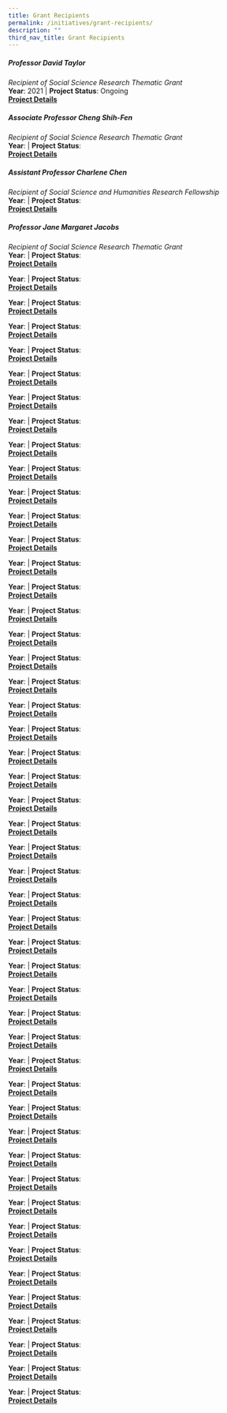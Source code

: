 ```yaml
---
title: Grant Recipients
permalink: /initiatives/grant-recipients/
description: ""
third_nav_title: Grant Recipients
---
```

##### **Professor David Taylor**
_Recipient of Social Science Research Thematic Grant_<br>
**Year**: 2021  |  **Project Status**: Ongoing<br>
**[Project Details](https://staging.d2ih14cxifahz0.amplifyapp.com/initiatives/grant-recipients/52/)**

##### **Associate Professor Cheng Shih-Fen**
_Recipient of Social Science Research Thematic Grant_<br>
**Year**:   |  **Project Status**: <br>
**[Project Details](https://staging.d2ih14cxifahz0.amplifyapp.com/initiatives/grant-recipients/52/)**

##### **Assistant Professor Charlene Chen**
_Recipient of Social Science and Humanities Research Fellowship_<br>
**Year**:   |  **Project Status**: <br>
**[Project Details](https://staging.d2ih14cxifahz0.amplifyapp.com/initiatives/grant-recipients/50/)**

##### **Professor Jane Margaret Jacobs**
_Recipient of Social Science Research Thematic Grant_<br>
**Year**:   |  **Project Status**: <br>
**[Project Details](https://staging.d2ih14cxifahz0.amplifyapp.com/initiatives/grant-recipients/49/)**

**Year**:   |  **Project Status**: <br>
**[Project Details](https://staging.d2ih14cxifahz0.amplifyapp.com/initiatives/grant-recipients/48/)**

**Year**:   |  **Project Status**: <br>
**[Project Details](https://staging.d2ih14cxifahz0.amplifyapp.com/initiatives/grant-recipients/47/)**

**Year**:   |  **Project Status**: <br>
**[Project Details](https://staging.d2ih14cxifahz0.amplifyapp.com/initiatives/grant-recipients/46/)**

**Year**:   |  **Project Status**: <br>
**[Project Details](https://staging.d2ih14cxifahz0.amplifyapp.com/initiatives/grant-recipients/45/)**

**Year**:   |  **Project Status**: <br>
**[Project Details](https://staging.d2ih14cxifahz0.amplifyapp.com/initiatives/grant-recipients/44/)**

**Year**:   |  **Project Status**: <br>
**[Project Details](https://staging.d2ih14cxifahz0.amplifyapp.com/initiatives/grant-recipients/43/)**

**Year**:   |  **Project Status**: <br>
**[Project Details](https://staging.d2ih14cxifahz0.amplifyapp.com/initiatives/grant-recipients/42/)**

**Year**:   |  **Project Status**: <br>
**[Project Details](https://staging.d2ih14cxifahz0.amplifyapp.com/initiatives/grant-recipients/41/)**

**Year**:   |  **Project Status**: <br>
**[Project Details](https://staging.d2ih14cxifahz0.amplifyapp.com/initiatives/grant-recipients/40/)**

**Year**:   |  **Project Status**: <br>
**[Project Details](https://staging.d2ih14cxifahz0.amplifyapp.com/initiatives/grant-recipients/39/)**

**Year**:   |  **Project Status**: <br>
**[Project Details](https://staging.d2ih14cxifahz0.amplifyapp.com/initiatives/grant-recipients/38/)**

**Year**:   |  **Project Status**: <br>
**[Project Details](https://staging.d2ih14cxifahz0.amplifyapp.com/initiatives/grant-recipients/37/)**

**Year**:   |  **Project Status**: <br>
**[Project Details](https://staging.d2ih14cxifahz0.amplifyapp.com/initiatives/grant-recipients/36/)**

**Year**:   |  **Project Status**: <br>
**[Project Details](https://staging.d2ih14cxifahz0.amplifyapp.com/initiatives/grant-recipients/35/)**

**Year**:   |  **Project Status**: <br>
**[Project Details](https://staging.d2ih14cxifahz0.amplifyapp.com/initiatives/grant-recipients/34/)**

**Year**:   |  **Project Status**: <br>
**[Project Details](https://staging.d2ih14cxifahz0.amplifyapp.com/initiatives/grant-recipients/33/)**

**Year**:   |  **Project Status**: <br>
**[Project Details](https://staging.d2ih14cxifahz0.amplifyapp.com/initiatives/grant-recipients/32/)**

**Year**:   |  **Project Status**: <br>
**[Project Details](https://staging.d2ih14cxifahz0.amplifyapp.com/initiatives/grant-recipients/31/)**

**Year**:   |  **Project Status**: <br>
**[Project Details](https://staging.d2ih14cxifahz0.amplifyapp.com/initiatives/grant-recipients/30/)**

**Year**:   |  **Project Status**: <br>
**[Project Details](https://staging.d2ih14cxifahz0.amplifyapp.com/initiatives/grant-recipients/29/)**

**Year**:   |  **Project Status**: <br>
**[Project Details](https://staging.d2ih14cxifahz0.amplifyapp.com/initiatives/grant-recipients/28/)**

**Year**:   |  **Project Status**: <br>
**[Project Details](https://staging.d2ih14cxifahz0.amplifyapp.com/initiatives/grant-recipients/27/)**

**Year**:   |  **Project Status**: <br>
**[Project Details](https://staging.d2ih14cxifahz0.amplifyapp.com/initiatives/grant-recipients/26/)**

**Year**:   |  **Project Status**: <br>
**[Project Details](https://staging.d2ih14cxifahz0.amplifyapp.com/initiatives/grant-recipients/25/)**

**Year**:   |  **Project Status**: <br>
**[Project Details](https://staging.d2ih14cxifahz0.amplifyapp.com/initiatives/grant-recipients/24/)**

**Year**:   |  **Project Status**: <br>
**[Project Details](https://staging.d2ih14cxifahz0.amplifyapp.com/initiatives/grant-recipients/23/)**

**Year**:   |  **Project Status**: <br>
**[Project Details](https://staging.d2ih14cxifahz0.amplifyapp.com/initiatives/grant-recipients/22/)**

**Year**:   |  **Project Status**: <br>
**[Project Details](https://staging.d2ih14cxifahz0.amplifyapp.com/initiatives/grant-recipients/21/)**

**Year**:   |  **Project Status**: <br>
**[Project Details](https://staging.d2ih14cxifahz0.amplifyapp.com/initiatives/grant-recipients/20/)**

**Year**:   |  **Project Status**: <br>
**[Project Details](https://staging.d2ih14cxifahz0.amplifyapp.com/initiatives/grant-recipients/19/)**

**Year**:   |  **Project Status**: <br>
**[Project Details](https://staging.d2ih14cxifahz0.amplifyapp.com/initiatives/grant-recipients/18/)**

**Year**:   |  **Project Status**: <br>
**[Project Details](https://staging.d2ih14cxifahz0.amplifyapp.com/initiatives/grant-recipients/17/)**

**Year**:   |  **Project Status**: <br>
**[Project Details](https://staging.d2ih14cxifahz0.amplifyapp.com/initiatives/grant-recipients/16/)**

**Year**:   |  **Project Status**: <br>
**[Project Details](https://staging.d2ih14cxifahz0.amplifyapp.com/initiatives/grant-recipients/15/)**

**Year**:   |  **Project Status**: <br>
**[Project Details](https://staging.d2ih14cxifahz0.amplifyapp.com/initiatives/grant-recipients/14/)**

**Year**:   |  **Project Status**: <br>
**[Project Details](https://staging.d2ih14cxifahz0.amplifyapp.com/initiatives/grant-recipients/13/)**

**Year**:   |  **Project Status**: <br>
**[Project Details](https://staging.d2ih14cxifahz0.amplifyapp.com/initiatives/grant-recipients/12/)**

**Year**:   |  **Project Status**: <br>
**[Project Details](https://staging.d2ih14cxifahz0.amplifyapp.com/initiatives/grant-recipients/11/)**

**Year**:   |  **Project Status**: <br>
**[Project Details](https://staging.d2ih14cxifahz0.amplifyapp.com/initiatives/grant-recipients/10/)**

**Year**:   |  **Project Status**: <br>
**[Project Details](https://staging.d2ih14cxifahz0.amplifyapp.com/initiatives/grant-recipients/9/)**

**Year**:   |  **Project Status**: <br>
**[Project Details](https://staging.d2ih14cxifahz0.amplifyapp.com/initiatives/grant-recipients/8/)**

**Year**:   |  **Project Status**: <br>
**[Project Details](https://staging.d2ih14cxifahz0.amplifyapp.com/initiatives/grant-recipients/7/)**

**Year**:   |  **Project Status**: <br>
**[Project Details](https://staging.d2ih14cxifahz0.amplifyapp.com/initiatives/grant-recipients/6/)**

**Year**:   |  **Project Status**: <br>
**[Project Details](https://staging.d2ih14cxifahz0.amplifyapp.com/initiatives/grant-recipients/5/)**

**Year**:   |  **Project Status**: <br>
**[Project Details](https://staging.d2ih14cxifahz0.amplifyapp.com/initiatives/grant-recipients/4/)**

**Year**:   |  **Project Status**: <br>
**[Project Details](https://staging.d2ih14cxifahz0.amplifyapp.com/initiatives/grant-recipients/3/)**

**Year**:   |  **Project Status**: <br>
**[Project Details](https://staging.d2ih14cxifahz0.amplifyapp.com/initiatives/grant-recipients/2/)**

**Year**:   |  **Project Status**: <br>
**[Project Details](https://staging.d2ih14cxifahz0.amplifyapp.com/initiatives/grant-recipients/1/)**
